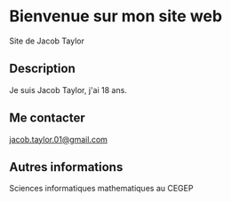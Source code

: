 # Bienvenue sur mon site web
Site de Jacob Taylor 
## Description
Je suis Jacob Taylor, j'ai 18 ans.
## Me contacter
jacob.taylor.01@gmail.com   
## Autres informations 
Sciences informatiques mathematiques au CEGEP
